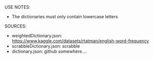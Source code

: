 USE NOTES: 
   - The dictionaries must only contain lowercase letters

SOURCES:
   * weightedDictionary.json: https://www.kaggle.com/datasets/rtatman/english-word-frequency
   * scrabbleDictionary.json: scrabble
   * dictionary.json: github somewhere....
